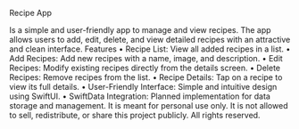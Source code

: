 Recipe App

Is a simple and user-friendly app to manage and view recipes. The app allows users to add, edit, delete, and view detailed recipes with an attractive and clean interface. Features • Recipe List: View all added recipes in a list. • Add Recipes: Add new recipes with a name, image, and description. • Edit Recipes: Modify existing recipes directly from the details screen. • Delete Recipes: Remove recipes from the list. • Recipe Details: Tap on a recipe to view its full details. • User-Friendly Interface: Simple and intuitive design using SwiftUI. • SwiftData Integration: Planned implementation for data storage and management. It is meant for personal use only. It is not allowed to sell, redistribute, or share this project publicly. All rights reserved.
